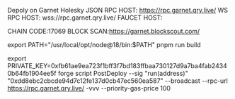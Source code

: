 Depoly on Garnet Holesky
JSON RPC HOST: https://rpc.garnet.qry.live/
WS RPC HOST: wss://rpc.garnet.qry.live/ 
FAUCET HOST:  

CHAIN CODE:17069
BLOCK SCAN:https://garnet.blockscout.com/

export PATH="/usr/local/opt/node@18/bin:$PATH"
pnpm run build

export PRIVATE_KEY=0xfb61ae9ea723f1bff3f7bd183ffbaa730127d9a7ba4fab24340b64fb1904ee5f
forge script PostDeploy --sig "run(address)"  "0xdd8ebc2cbcde94d7c12fe137d0cb47ec560ea587" --broadcast --rpc-url https://rpc.garnet.qry.live/ -vvv --priority-gas-price 100